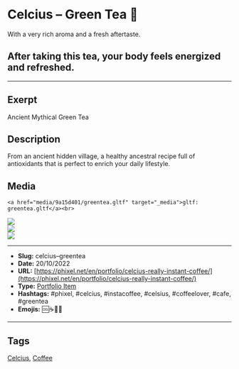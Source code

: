 # Celcius – Green Tea 🍵
With a very rich aroma and a fresh aftertaste.

## After taking this tea, your body feels energized and refreshed.
------------
## Exerpt
Ancient Mythical Green Tea
## Description
From an ancient hidden village, a healthy ancestral recipe full of antioxidants that is perfect to enrich your daily lifestyle.
## Media
	<a href="media/9a15d401/greentea.gltf" target="_media">gltf: greentea.gltf</a><br>
<img src="media/f62f4a27/greentea.jpg" loading="lazy"><br>
<img src="media/bc18c26e/greentea.png" loading="lazy"><br>
<img src="media/86e23a5a/greentea.png" loading="lazy"><br>

------------
- **Slug:** celcius–greentea
- **Date:** 20/10/2022
- **URL:** [https://phixel.net/en/portfolio/celcius-really-instant-coffee/](https://phixel.net/en/portfolio/celcius-really-instant-coffee/)
- **Type:** [Portfolio Item](#portfolio-item)
- **Hashtags:** #phixel, #celcius, #instacoffee, #celsius, #coffeelover, #cafe, #greentea
- **Emojis:** 🆒☕🍵🥤

------------
## Tags
[Celcius](#celcius), [Coffee](#coffee)
